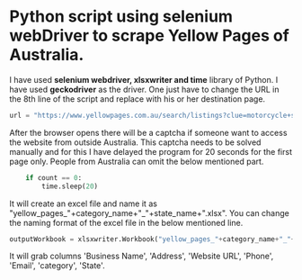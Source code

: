 # Python script using selenium webDriver to scrape Yellow Pages of Australia.

I have used **selenium webdriver, xlsxwriter and time** library of Python. I have used **geckodriver** as the driver. One just have to change the URL in the 8th line of the script and replace with his or her destination page.
```python
url = "https://www.yellowpages.com.au/search/listings?clue=motorcycle+shop&locationClue=Victoria&lat=&lon="
```
After the browser opens there will be a captcha if someone want to access the website from outside Australia. This captcha needs to be solved manually and for this I have delayed the program for 20 seconds for the first page only. People from Australia can omit the below mentioned part.
``` python
    if count == 0:
        time.sleep(20)
```
It will create an excel file and name it as "yellow_pages_"+category_name+"_"+state_name+".xlsx". You can change the naming format of the excel file in the below mentioned line.
```python
outputWorkbook = xlsxwriter.Workbook("yellow_pages_"+category_name+"_"+state_name+".xlsx")
```
It will grab columns 'Business Name', 'Address', 'Website URL', 'Phone', 'Email', 'category', 'State'.
